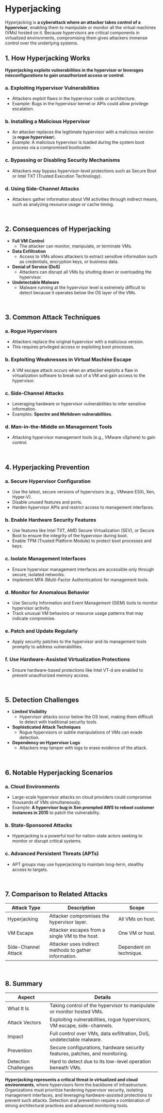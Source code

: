 <br>

# Hyperjacking
Hyperjacking is **a cyberattack where an attacker takes control of a hypervisor**, enabling them to manipulate or monitor all the virtual machines (VMs) hosted on it. Because hypervisors are critical components in virtualized environments, compromising them gives attackers immense control over the underlying systems.

## 1. How Hyperjacking Works
**Hyperjacking exploits vulnerabilities in the hypervisor or leverages misconfigurations to gain unauthorized access or control**.

### a. Exploiting Hypervisor Vulnerabilities
  - Attackers exploit flaws in the hypervisor code or architecture.
  - Example: Bugs in the hypervisor kernel or APIs could allow privilege escalation.

### b. Installing a Malicious Hypervisor
  - An attacker replaces the legitimate hypervisor with a malicious version (a **rogue hypervisor**).
  - Example: A malicious hypervisor is loaded during the system boot process via a compromised bootloader.

### c. Bypassing or Disabling Security Mechanisms
  - Attackers may bypass hypervisor-level protections such as Secure Boot or Intel TXT (Trusted Execution Technology).

### d. Using Side-Channel Attacks
  - Attackers gather information about VM activities through indirect means, such as analyzing resource usage or cache timing.  
<br>

## 2. Consequences of Hyperjacking
  - **Full VM Control**
    - The attacker can monitor, manipulate, or terminate VMs.
  - **Data Exfiltration**
    - Access to VMs allows attackers to extract sensitive information such as credentials, encryption keys, or business data.
  - **Denial of Service (DoS)**
    - Attackers can disrupt all VMs by shutting down or overloading the hypervisor.
  - **Undetectable Malware**
    - Malware running at the hypervisor level is extremely difficult to detect because it operates below the OS layer of the VMs.  
<br>

## 3. Common Attack Techniques

### a. Rogue Hypervisors
  - Attackers replace the original hypervisor with a malicious version.
  - This requires privileged access or exploiting boot processes.

### b. Exploiting Weaknesses in Virtual Machine Escape
  - A VM escape attack occurs when an attacker exploits a flaw in virtualization software to break out of a VM and gain access to the hypervisor.

### c. Side-Channel Attacks
  - Leveraging hardware or hypervisor vulnerabilities to infer sensitive information.
  - Examples: **Spectre and Meltdown vulnerabilities**.

### d. Man-in-the-Middle on Management Tools
  - Attacking hypervisor management tools (e.g., VMware vSphere) to gain control.  
<br>

## 4. Hyperjacking Prevention

### a. Secure Hypervisor Configuration
  - Use the latest, secure versions of hypervisors (e.g., VMware ESXi, Xen, Hyper-V).
  - Disable unused features and ports.
  - Harden hypervisor APIs and restrict access to management interfaces.

### b. Enable Hardware Security Features
  - Use features like Intel TXT, AMD Secure Virtualization (SEV), or Secure Boot to ensure the integrity of the hypervisor during boot.
  - Enable TPM (Trusted Platform Module) to protect boot processes and keys.

### c. Isolate Management Interfaces
  - Ensure hypervisor management interfaces are accessible only through secure, isolated networks.
  - Implement MFA (Multi-Factor Authentication) for management tools.

### d. Monitor for Anomalous Behavior
  - Use Security Information and Event Management (SIEM) tools to monitor hypervisor activity.
  - Track unusual VM behaviors or resource usage patterns that may indicate compromise.

### e. Patch and Update Regularly
  - Apply security patches to the hypervisor and its management tools promptly to address vulnerabilities.

### f. Use Hardware-Assisted Virtualization Protections
  - Ensure hardware-based protections like Intel VT-d are enabled to prevent unauthorized memory access.  
<br>

## 5. Detection Challenges
  - **Limited Visibility**
    - Hypervisor attacks occur below the OS level, making them difficult to detect with traditional security tools.
  - **Sophisticated Attack Techniques**
    - Rogue hypervisors or subtle manipulations of VMs can evade detection.
  - **Dependency on Hypervisor Logs**
    - Attackers may tamper with logs to erase evidence of the attack.  
<br>

## 6. Notable Hyperjacking Scenarios

### a. Cloud Environments
  - Large-scale hypervisor attacks on cloud providers could compromise thousands of VMs simultaneously.
  - Example: **A hypervisor bug in Xen prompted AWS to reboot customer instances in 2015** to patch the vulnerability.

### b. State-Sponsored Attacks
  - Hyperjacking is a powerful tool for nation-state actors seeking to monitor or disrupt critical systems.

### c. Advanced Persistent Threats (APTs)
  - APT groups may use hyperjacking to maintain long-term, stealthy access to targets.  
<br>

## 7. Comparison to Related Attacks

| Attack Type | Description | Scope |
| ----------- | ----------- | ----- |
| Hyperjacking | Attacker compromises the hypervisor layer. | All VMs on host. |
| VM Escape | Attacker escapes from a single VM to the host. | One VM or host. |
| Side-Channel Attack | Attacker uses indirect methods to gather information. | Dependent on technique. |
  
<br>

## 8. Summary

| Aspect | Details |
| ------ | ------- |
| What It Is | Taking control of the hypervisor to manipulate or monitor hosted VMs. |
| Attack Vectors | Exploiting vulnerabilities, rogue hypervisors, VM escape, side-channels. |
| Impact | Full control over VMs, data exfiltration, DoS, undetectable malware. |
| Prevention | Secure configurations, hardware security features, patches, and monitoring. |
| Detection Challenges | Hard to detect due to its low-level operation beneath VMs. |

**Hyperjacking represents a critical threat in virtualized and cloud environments**, where hypervisors form the backbone of infrastructure. Organizations must prioritize hardening hypervisor security, isolating management interfaces, and leveraging hardware-assisted protections to prevent such attacks. Detection and prevention require a combination of strong architectural practices and advanced monitoring tools.  
<br>